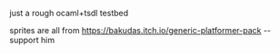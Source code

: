 just a rough ocaml+tsdl testbed

sprites are all from https://bakudas.itch.io/generic-platformer-pack -- support him
